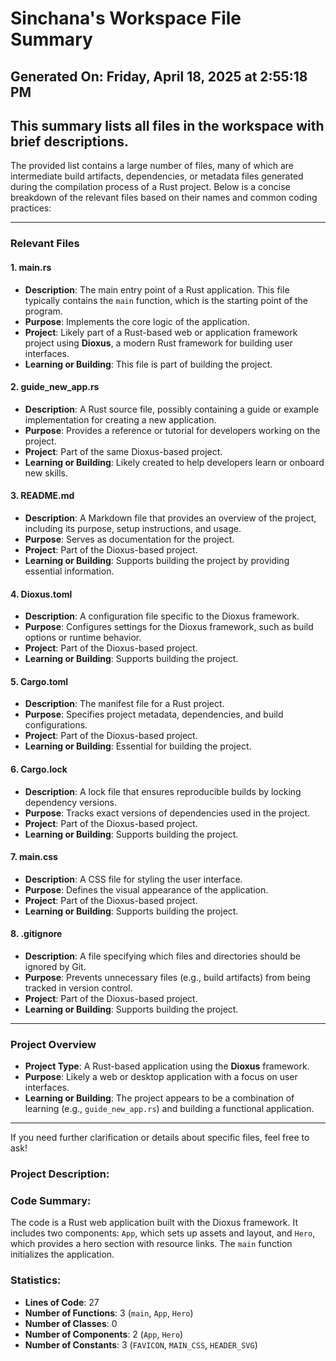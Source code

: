 # Sinchana's Workspace File Summary
## Generated On: Friday, April 18, 2025 at 2:55:18 PM
This summary lists all files in the workspace with brief descriptions.
---
The provided list contains a large number of files, many of which are intermediate build artifacts, dependencies, or metadata files generated during the compilation process of a Rust project. Below is a concise breakdown of the relevant files based on their names and common coding practices:

---

### **Relevant Files**

#### **1. main.rs**
- **Description**: The main entry point of a Rust application. This file typically contains the `main` function, which is the starting point of the program.
- **Purpose**: Implements the core logic of the application.
- **Project**: Likely part of a Rust-based web or application framework project using **Dioxus**, a modern Rust framework for building user interfaces.
- **Learning or Building**: This file is part of building the project.

#### **2. guide_new_app.rs**
- **Description**: A Rust source file, possibly containing a guide or example implementation for creating a new application.
- **Purpose**: Provides a reference or tutorial for developers working on the project.
- **Project**: Part of the same Dioxus-based project.
- **Learning or Building**: Likely created to help developers learn or onboard new skills.

#### **3. README.md**
- **Description**: A Markdown file that provides an overview of the project, including its purpose, setup instructions, and usage.
- **Purpose**: Serves as documentation for the project.
- **Project**: Part of the Dioxus-based project.
- **Learning or Building**: Supports building the project by providing essential information.

#### **4. Dioxus.toml**
- **Description**: A configuration file specific to the Dioxus framework.
- **Purpose**: Configures settings for the Dioxus framework, such as build options or runtime behavior.
- **Project**: Part of the Dioxus-based project.
- **Learning or Building**: Supports building the project.

#### **5. Cargo.toml**
- **Description**: The manifest file for a Rust project.
- **Purpose**: Specifies project metadata, dependencies, and build configurations.
- **Project**: Part of the Dioxus-based project.
- **Learning or Building**: Essential for building the project.

#### **6. Cargo.lock**
- **Description**: A lock file that ensures reproducible builds by locking dependency versions.
- **Purpose**: Tracks exact versions of dependencies used in the project.
- **Project**: Part of the Dioxus-based project.
- **Learning or Building**: Supports building the project.

#### **7. main.css**
- **Description**: A CSS file for styling the user interface.
- **Purpose**: Defines the visual appearance of the application.
- **Project**: Part of the Dioxus-based project.
- **Learning or Building**: Supports building the project.

#### **8. .gitignore**
- **Description**: A file specifying which files and directories should be ignored by Git.
- **Purpose**: Prevents unnecessary files (e.g., build artifacts) from being tracked in version control.
- **Project**: Part of the Dioxus-based project.
- **Learning or Building**: Supports building the project.

---

### **Project Overview**
- **Project Type**: A Rust-based application using the **Dioxus** framework.
- **Purpose**: Likely a web or desktop application with a focus on user interfaces.
- **Learning or Building**: The project appears to be a combination of learning (e.g., `guide_new_app.rs`) and building a functional application.

--- 

If you need further clarification or details about specific files, feel free to ask! 
### Project Description:
 ### Code Summary:
The code is a Rust web application built with the Dioxus framework. It includes two components: `App`, which sets up assets and layout, and `Hero`, which provides a hero section with resource links. The `main` function initializes the application.

### Statistics:
- **Lines of Code**: 27  
- **Number of Functions**: 3 (`main`, `App`, `Hero`)  
- **Number of Classes**: 0  
- **Number of Components**: 2 (`App`, `Hero`)  
- **Number of Constants**: 3 (`FAVICON`, `MAIN_CSS`, `HEADER_SVG`)
